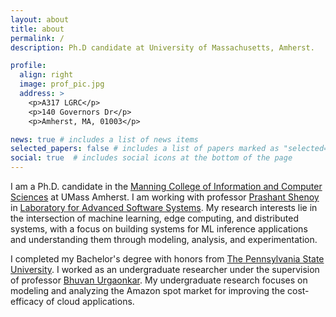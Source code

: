 ```yaml
---
layout: about
title: about
permalink: /
description: Ph.D candidate at University of Massachusetts, Amherst. 

profile:
  align: right 
  image: prof_pic.jpg
  address: >
    <p>A317 LGRC</p>
    <p>140 Governors Dr</p>
    <p>Amherst, MA, 01003</p>

news: true # includes a list of news items
selected_papers: false # includes a list of papers marked as "selected={true}"
social: true  # includes social icons at the bottom of the page
---
```


I am a Ph.D. candidate in the [Manning College of Information and Computer Sciences](https://www.cics.umass.edu) at UMass Amherst. I am working with professor [Prashant Shenoy](https://people.cs.umass.edu/~shenoy/) in [Laboratory for Advanced Software Systems](http://lass.cs.umass.edu/people.html#). My research interests lie in the intersection of machine learning, edge computing, and distributed systems, with a focus on building systems for ML inference applications and understanding them through modeling, analysis, and experimentation. 

I completed my Bachelor's degree with honors from [The Pennsylvania State University](https://www.psu.edu). I worked as an undergraduate researcher under the supervision of professor [Bhuvan Urgaonkar](http://www.cse.psu.edu/~buu1/index.html). My undergraduate research focuses on modeling and analyzing the Amazon spot market for improving the cost-efficacy of cloud applications.
